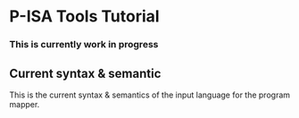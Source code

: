 # P-ISA Tools Tutorial
### This is currently work in progress

## Current syntax & semantic

This is the current syntax & semantics of the input language for the program mapper.
